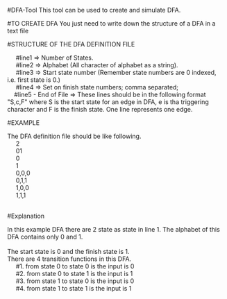 #DFA-Tool
This tool can be used to create and simulate DFA. 

#TO CREATE DFA
You just need to write down the structure of a DFA in a text file<br/>

#STRUCTURE OF  THE DFA DEFINITION FILE
<p>      
      &nbsp&nbsp&nbsp&nbsp #line1 => Number of States.<br/>
      &nbsp&nbsp&nbsp&nbsp #line2 => Alphabet (All character of alphabet as a string).<br/>
      &nbsp&nbsp&nbsp&nbsp #line3 => Start state number (Remember state numbers are 0 indexed, i.e. first state is 0.) <br/>
      &nbsp&nbsp&nbsp&nbsp #line4 => Set on finish state numbers; comma separated;<br/>
      &nbsp&nbsp&nbsp&nbsp#line5 - End of File => These lines should be in the following format "S,c,F" where S is the start state for an edge in DFA, e is tha triggering character and F is the finish state. One line represents one edge. <br/>
 </p>
  #EXAMPLE 
  <p>
   The DFA definition file should be like following.<br/>
      &nbsp&nbsp&nbsp&nbsp 2<br/>
      &nbsp&nbsp&nbsp&nbsp 01<br/>
      &nbsp&nbsp&nbsp&nbsp 0<br/>
      &nbsp&nbsp&nbsp&nbsp 1<br/>
      &nbsp&nbsp&nbsp&nbsp 0,0,0<br/>
      &nbsp&nbsp&nbsp&nbsp 0,1,1<br/>
      &nbsp&nbsp&nbsp&nbsp 1,0,0<br/>
      &nbsp&nbsp&nbsp&nbsp 1,1,1<br/>
      <br/>
      </p>
      #Explanation 
      <p>In this example DFA there are 2 state as state in line 1. The alphabet of this DFA contains only 0 and 1.<br/><br/>
      The start state is 0 and the finish state is 1.<br/>
      There are 4 transition functions in this DFA.<br/>
          &nbsp&nbsp&nbsp&nbsp #1. from state 0 to state 0 is the input is 0<br/>
          &nbsp&nbsp&nbsp&nbsp #2. from state 0 to state 1 is the input is 1<br/>
          &nbsp&nbsp&nbsp&nbsp #3. from state 1 to state 0 is the input is 0<br/>
          &nbsp&nbsp&nbsp&nbsp #4. from state 1 to state 1 is the input is 1<br/>
</p>

